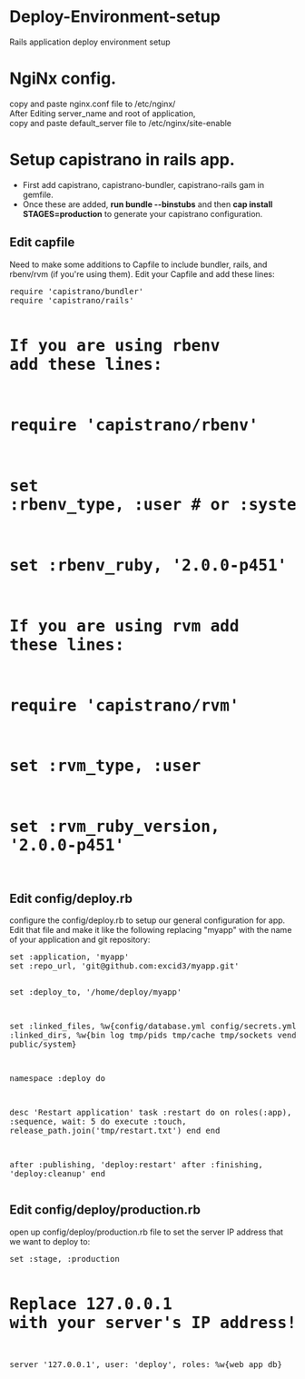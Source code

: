 # Deploy-Environment-setup
Rails application deploy environment setup



<h1>NgiNx config.</h1>
copy and paste nginx.conf file to /etc/nginx/ </br>
After Editing server_name and root of application, </br>
copy and paste default_server file to /etc/nginx/site-enable

<h1>Setup capistrano in rails app.</h1>
<ul>
  <li>First add capistrano, capistrano-bundler, capistrano-rails gam in gemfile.</li>
  <li>Once these are added, <b>run bundle --binstubs</b> and then <b>cap install STAGES=production</b> to generate your capistrano configuration.</li>
</ul>

<h2>Edit capfile</h2>
Need to make some additions to Capfile to include bundler, rails, and rbenv/rvm (if you're using them). Edit your Capfile and add these lines:
<pre>
require 'capistrano/bundler'
require 'capistrano/rails'

# If you are using rbenv add these lines:
# require 'capistrano/rbenv'
# set :rbenv_type, :user # or :system, depends on your rbenv setup
# set :rbenv_ruby, '2.0.0-p451'

# If you are using rvm add these lines:
# require 'capistrano/rvm'
# set :rvm_type, :user
# set :rvm_ruby_version, '2.0.0-p451'
</pre>
<h2>Edit config/deploy.rb</h2>
configure the config/deploy.rb to setup our general configuration for app. Edit that file and make it like the following replacing "myapp" with the name of your application and git repository:
<pre>
set :application, 'myapp'
set :repo_url, 'git@github.com:excid3/myapp.git'

set :deploy_to, '/home/deploy/myapp'

set :linked_files, %w{config/database.yml config/secrets.yml}
set :linked_dirs, %w{bin log tmp/pids tmp/cache tmp/sockets vendor/bundle public/system}

namespace :deploy do

  desc 'Restart application'
  task :restart do
    on roles(:app), in: :sequence, wait: 5 do
      execute :touch, release_path.join('tmp/restart.txt')
    end
  end

  after :publishing, 'deploy:restart'
  after :finishing, 'deploy:cleanup'
end
</pre>
<h2>Edit config/deploy/production.rb</h2>
open up config/deploy/production.rb file to set the server IP address that we want to deploy to:
<pre>
set :stage, :production

# Replace 127.0.0.1 with your server's IP address!
server '127.0.0.1', user: 'deploy', roles: %w{web app db}

</pre>
